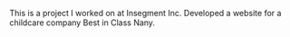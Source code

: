 This is a project I worked on at Insegment Inc. Developed a website for a childcare company Best in Class Nany. 
